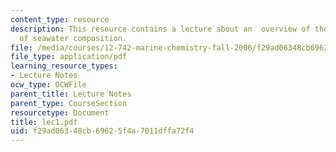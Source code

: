 ```yaml
---
content_type: resource
description: This resource contains a lecture about an  overview of the determinants
  of seawater composition.
file: /media/courses/12-742-marine-chemistry-fall-2006/f29ad06348cb69625f4a7011dffa72f4_lec1.pdf
file_type: application/pdf
learning_resource_types:
- Lecture Notes
ocw_type: OCWFile
parent_title: Lecture Notes
parent_type: CourseSection
resourcetype: Document
title: lec1.pdf
uid: f29ad063-48cb-6962-5f4a-7011dffa72f4
---
```

